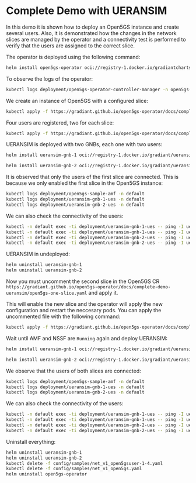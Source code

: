 # Complete Demo with UERANSIM

In this demo it is shown how to deploy an Open5GS instance and create several users. Also, it is demonstrated how the changes in the network slices are managed by the operator and a connectivity test is performed to verify that the users are assigned to the correct slice.

The operator is deployed using the following command:
```bash
helm install open5gs-operator oci://registry-1.docker.io/gradiantcharts/open5gs-operator --version 1.0.0
```
To observe the logs of the operator:
```bash
kubectl logs deployment/open5gs-operator-controller-manager -n open5gs-operator-system -f
```
We create an instance of Open5GS with a configured slice:
```bash
kubectl apply -f https://gradiant.github.io/open5gs-operator/docs/complete-demo-ueransim/open5gs-one-slice.yaml
```
Four users are registered, two for each slice:
```bash
kubectl apply -f https://gradiant.github.io/open5gs-operator/docs/complete-demo-ueransim/open5gs-users.yaml
```
UERANSIM is deployed with two GNBs, each one with two users:
```bash
helm install ueransim-gnb-1 oci://registry-1.docker.io/gradiant/ueransim-gnb --version 0.2.6 --values https://gradiant.github.io/open5gs-operator/docs/complete-demo-ueransim/gnb-1-values.yaml

helm install ueransim-gnb-2 oci://registry-1.docker.io/gradiant/ueransim-gnb --version 0.2.6 --values https://gradiant.github.io/open5gs-operator/docs/complete-demo-ueransim/gnb-2-values.yaml
```

It is observed that only the users of the first slice are connected. This is because we only enabled the first slice in the Open5GS instance:
```bash
kubectl logs deployment/open5gs-sample-amf -n default
kubectl logs deployment/ueransim-gnb-1-ues -n default
kubectl logs deployment/ueransim-gnb-2-ues -n default

```
We can also check the connectivity of the users:
```bash
kubectl -n default exec -ti deployment/ueransim-gnb-1-ues -- ping -I uesimtun0 gradiant.org
kubectl -n default exec -ti deployment/ueransim-gnb-1-ues -- ping -I uesimtun1 gradiant.org
kubectl -n default exec -ti deployment/ueransim-gnb-2-ues -- ping -I uesimtun0 gradiant.org
kubectl -n default exec -ti deployment/ueransim-gnb-2-ues -- ping -I uesimtun1 gradiant.org
```
UERANSIM in undeployed:
```bash
helm uninstall ueransim-gnb-1
helm uninstall ueransim-gnb-2
```
Now you must uncomment the second slice in the Open5GS CR `https://gradiant.github.io/open5gs-operator/docs/complete-demo-ueransim/open5gs-one-slice.yaml` and apply it. 

This will enable the new slice and the operator will apply the new configuration and restart the neccesary pods. You can apply the uncommented file with the following command:
```bash
kubectl apply -f https://gradiant.github.io/open5gs-operator/docs/complete-demo-ueransim/open5gs-one-slice-uncommented.yaml
```
Wait until AMF and NSSF are `Running` again and deploy UERANSIM:
```bash
helm install ueransim-gnb-1 oci://registry-1.docker.io/gradiant/ueransim-gnb --version 0.2.6 --values https://gradiant.github.io/open5gs-operator/docs/complete-demo-ueransim/gnb-1-values.yaml

helm install ueransim-gnb-2 oci://registry-1.docker.io/gradiant/ueransim-gnb --version 0.2.6 --values https://gradiant.github.io/open5gs-operator/docs/complete-demo-ueransim/gnb-2-values.yaml
```
We observe that the users of both slices are connected:
```bash
kubectl logs deployment/open5gs-sample-amf -n default
kubectl logs deployment/ueransim-gnb-1-ues -n default
kubectl logs deployment/ueransim-gnb-2-ues -n default
```
We can also check the connectivity of the users:
```bash
kubectl -n default exec -ti deployment/ueransim-gnb-1-ues -- ping -I uesimtun0 gradiant.org
kubectl -n default exec -ti deployment/ueransim-gnb-1-ues -- ping -I uesimtun1 gradiant.org
kubectl -n default exec -ti deployment/ueransim-gnb-2-ues -- ping -I uesimtun0 gradiant.org
kubectl -n default exec -ti deployment/ueransim-gnb-2-ues -- ping -I uesimtun1 gradiant.org
```

Uninstall everything:
```bash
helm uninstall ueransim-gnb-1
helm uninstall ueransim-gnb-2
kubectl delete -f config/samples/net_v1_open5gsuser-1-4.yaml
kubectl delete -f config/samples/net_v1_open5gs.yaml
helm uninstall open5gs-operator
```